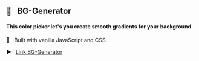 ## :art: &nbsp; BG-Generator

#### This color picker let's you create smooth gradients for your background.

:icecream: &nbsp; Built with vanilla JavaScript and CSS.

:arrow_forward: &nbsp; [Link BG-Generator](https://unizef.github.io/bg-generator/) 
